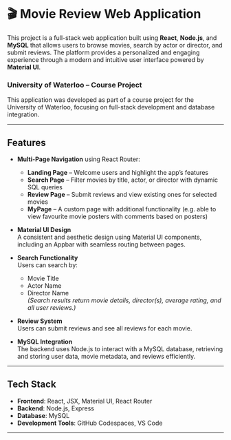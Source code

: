 # 🎬 Movie Review Web Application

This project is a full-stack web application built using **React**, **Node.js**, and **MySQL** that allows users to browse movies, search by actor or director, and submit reviews. The platform provides a personalized and engaging experience through a modern and intuitive user interface powered by **Material UI**.

### University of Waterloo – Course Project  
This application was developed as part of a course project for the University of Waterloo, focusing on full-stack development and database integration.

---

## Features

- **Multi-Page Navigation** using React Router:
  - **Landing Page** – Welcome users and highlight the app’s features
  - **Search Page** – Filter movies by title, actor, or director with dynamic SQL queries
  - **Review Page** – Submit reviews and view existing ones for selected movies
  - **MyPage** – A custom page with additional functionality (e.g. able to view favourite movie posters with comments based on posters)

- **Material UI Design**  
  A consistent and aesthetic design using Material UI components, including an Appbar with seamless routing between pages.

- **Search Functionality**  
  Users can search by:
  - Movie Title
  - Actor Name
  - Director Name  
  *(Search results return movie details, director(s), average rating, and all user reviews.)*

- **Review System**  
  Users can submit reviews and see all reviews for each movie.

- **MySQL Integration**  
  The backend uses Node.js to interact with a MySQL database, retrieving and storing user data, movie metadata, and reviews efficiently.

---

## Tech Stack

- **Frontend**: React, JSX, Material UI, React Router  
- **Backend**: Node.js, Express  
- **Database**: MySQL  
- **Development Tools**: GitHub Codespaces, VS Code

---
